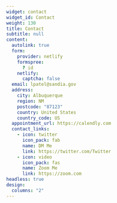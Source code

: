 ```yaml
---
widget: contact
widget_id: Contact
weight: 130
title: Contact
subtitle: null
content:
  autolink: true
  form:
    provider: netlify
    formspree:
      ? id
    netlify:
      captcha: false
  email: lpatel@sandia.gov
  address:
    city: Albuquerque
    region: NM
    postcode: "87123"
    country: United States
    country_code: US
  appointment_url: https://calendly.com
  contact_links:
    - icon: twitter
      icon_pack: fab
      name: DM Me
      link: https://twitter.com/Twitter
    - icon: video
      icon_pack: fas
      name: Zoom Me
      link: https://zoom.com
headless: true
design:
  columns: "2"
---
```


